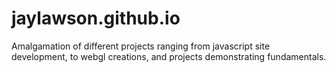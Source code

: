 # jaylawson.github.io
Amalgamation of different projects ranging from javascript site development, to webgl creations, and projects demonstrating fundamentals.
